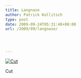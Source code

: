 ```yaml
---
title: Langnase
author: Patrick Kollitsch
type: post
date: 2009-09-24T05:31:48+00:00
url: /2009/09/langnase/




---
```

<div class="flickr">
  <a href="http://www.flickr.com/photos/schreibblogade/3950706521/" title="Cut"><img src="//farm4.static.flickr.com/3463/3950706521_1650412914.jpg" alt="Cut" /></a></p> 
  
  <p>
    Cut
  </p>
</div>